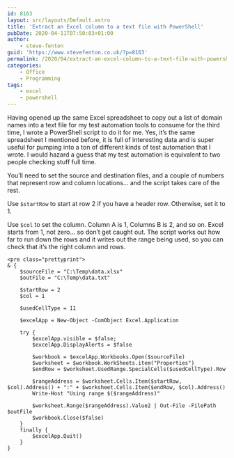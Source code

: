 ```yaml
---
id: 8163
layout: src/layouts/Default.astro
title: 'Extract an Excel column to a text file with PowerShell'
pubDate: 2020-04-11T07:50:03+01:00
author:
    - steve-fenton
guid: 'https://www.stevefenton.co.uk/?p=8163'
permalink: /2020/04/extract-an-excel-column-to-a-text-file-with-powershell/
categories:
    - Office
    - Programming
tags:
    - excel
    - powershell
---
```


Having opened up the same Excel spreadsheet to copy out a list of domain names into a text file for my test automation tools to consume for the third time, I wrote a PowerShell script to do it for me. Yes, it’s the same spreadsheet I mentioned before, it is full of interesting data and is super useful for pumping into a ton of different kinds of test automation that I wrote. I would hazard a guess that my test automation is equivalent to two people checking stuff full time.

You’ll need to set the source and destination files, and a couple of numbers that represent row and column locations… and the script takes care of the rest.

Use `$startRow` to start at row 2 if you have a header row. Otherwise, set it to 1.

Use `$col` to set the column. Column A is 1, Columns B is 2, and so on. Excel starts from 1, not zero… so don’t get caught out. The script works out how far to run down the rows and it writes out the range being used, so you can check that it’s the right column and rows.

```
<pre class="prettyprint">
& {
    $sourceFile = "C:\Temp\data.xlsx"
    $outFile = "C:\Temp\data.txt"

    $startRow = 2
    $col = 1

    $usedCellType = 11

    $excelApp = New-Object -ComObject Excel.Application 

    try {
        $excelApp.visible = $false;
        $excelApp.DisplayAlerts = $false 

        $workbook = $excelApp.Workbooks.Open($sourceFile) 
        $worksheet = $workbook.WorkSheets.item("Properties")
        $endRow = $worksheet.UsedRange.SpecialCells($usedCellType).Row

        $rangeAddress = $worksheet.Cells.Item($startRow, $col).Address() + ":" + $worksheet.Cells.Item($endRow, $col).Address()
        Write-Host "Using range $($rangeAddress)"

        $worksheet.Range($rangeAddress).Value2 | Out-File -FilePath $outFile
        $workbook.Close($false) 
    }
    finally {
        $excelApp.Quit()
    }
}
```